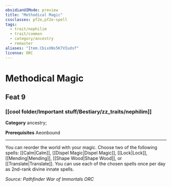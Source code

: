 ```yaml
---
obsidianUIMode: preview
title: "Methodical Magic"
cssclasses: pf2e,pf2e-spell
tags:
  - trait/nephilim
  - trait/common
  - category/ancestry
  - remaster
aliases: "Item.CbixXNs5K7VIudsf"
license: ORC
---
```

# Methodical Magic
## Feat 9
### [[cool folder/Important stuff/Bestiary/zz_traits/nephilim]]

**Category** ancestry; 



**Prerequisites** Aeonbound
* * *
You can reorder the world with your magic. Choose two of the following spells: [[Calm|Calm]], [[Dispel Magic|Dispel Magic]], [[Lock|Lock]], [[Mending|Mending]], [[Shape Wood|Shape Wood]], or [[Translate|Translate]]. You can use each of the chosen spells once per day as 2nd-rank divine innate spells.

*Source: Pathfinder War of Immortals*
*ORC*